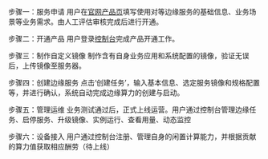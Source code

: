 步骤一：服务申请
用户在[官网产品页](https://www.jdcloud.com/cn/products/jd-cloud-equal-edge-service)填写使用对等边缘服务的基础信息、业务场景等业务需求。由人工评估审核完成后进行开通。

步骤二：开通产品
用户登录[控制台](https://epnc-console.jdcloud.com/consumer)完成产品开通工作。

步骤三：制作自定义镜像
制作含有自身业务应用和系统配置的镜像，验证无误后，上传镜像至服务器。

步骤四：创建边缘服务
点击‘创建任务’，输入基本信息、选定服务镜像和规格配置等，并进行确认，系统自动完成边缘算力的创建与启动。

步骤五：管理运维
业务测试通过后，正式上线运营。用户通过控制台管理边缘任务、启停服务、升级镜像、实例运行、查看用量、动态监控

步骤六：设备接入
用户通过控制台注册、管理自身的闲置计算能力，并根据贡献的算力值获取相应酬劳（待上线）
